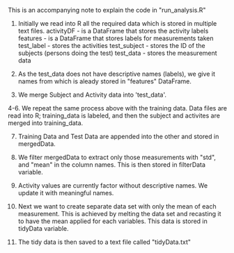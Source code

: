 This is an accompanying note to explain the code in "run_analysis.R"

1. Initially we read into R all the required data which is stored in multiple text files.
activityDF - is a DataFrame that stores the activity labels
features - is a DataFrame that stores labels for measurements taken
test_label - stores the activities
test_subject - stores the ID of the subjects (persons doing the test)
test_data - stores the measurement data

2. As the test_data does not have descriptive names (labels), we give it names from which is aleady stored in "features" DataFrame.

3. We merge Subject and Activity data into 'test_data'.

4-6. We repeat the same process above with the training data. Data files are read into R; training_data is labeled, and then the subject and activites are merged into training_data.

7. Training Data and Test Data are appended into the other and stored in mergedData.

8. We filter mergedData to extract only those measurements with "std", and "mean" in the column names. This is then stored in filterData variable.

9. Activity values are currently factor without descriptive names. We update it with meaningful names.

10. Next we want to create separate data set with only the mean of each measurement. This is achieved by melting the data set and recasting it to have the mean applied for each variables. This data is stored in tidyData variable.

11. The tidy data is then saved to a text file called "tidyData.txt"
#
